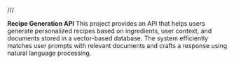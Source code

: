 ///






**Recipe Generation API**
This project provides an API that helps users generate personalized recipes based on ingredients, user context, and documents stored in a vector-based database. The system efficiently matches user prompts with relevant documents and crafts a response using natural language processing.


